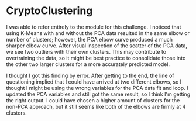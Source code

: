 # CryptoClustering

I was able to refer entirely to the module for this challenge.  I noticed that using K-Means with and without the PCA data resulted in the same elbow or number of clusters; however, the PCA elbow curve produced a much sharper elbow curve. After visual inspection of the scatter of the PCA data, we see two outliers with their own clusters. This may contribute to overtraining the data, so it might be best practice to consolidate those into the other two larger clusters for a more accurately predicted model. 

I thought I got this finding by error. After getting to the end, the line of questioning implied that I could have arrived at two different elbows, so I thought I might be using the wrong variables for the PCA data fit and loop. I updated the PCA variables and still got the same result, so I think I'm getting the right output. I could have chosen a higher amount of clusters for the non-PCA approach, but it still seems like both of the elbows are firmly at 4 clusters. 

